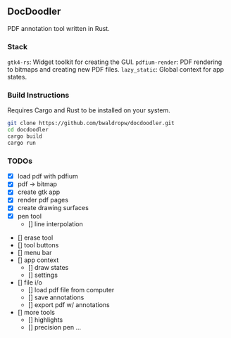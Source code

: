 ## DocDoodler
PDF annotation tool written in Rust.

### Stack
`gtk4-rs`: Widget toolkit for creating the GUI.
`pdfium-render`: PDF rendering to bitmaps and creating new PDF files.
`lazy_static`: Global context for app states.

### Build Instructions
Requires Cargo and Rust to be installed on your system.
```bash
git clone https://github.com/bwaldropw/docdoodler.git
cd docdoodler
cargo build
cargo run
```

### TODOs
- [x] load pdf with pdfium
- [x] pdf -> bitmap
- [x] create gtk app
- [x] render pdf pages
- [x] create drawing surfaces
- [x] pen tool
    - [] line interpolation
- [] erase tool
- [] tool buttons
- [] menu bar
- [] app context
    - [] draw states
    - [] settings
- [] file i/o
    - [] load pdf file from computer
    - [] save annotations
    - [] export pdf w/ annotations
- [] more tools
    - [] highlights
    - [] precision pen
...
